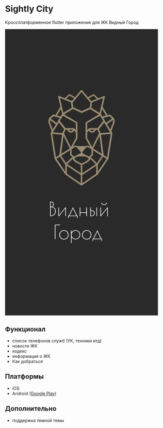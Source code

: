 # Sightly City

Кроссплатформенное flutter приложение для ЖК Видный Город

![ЖК Видный Город](/assets/screens/splash.jpg?raw=true "ЖК Видный Город")

## Функционал

- список телефонов служб (УК, техники итд)
- новости ЖК
- кодекс
- информация о ЖК
- Как добраться


## Платформы
- iOS
- Android ([Google Play](https://play.google.com/store/apps/details?id=com.pumano.sightlycity))

## Дополнительно
- поддержка темной темы

